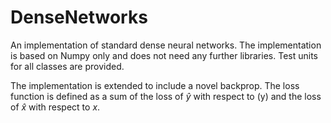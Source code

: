# DenseNetworks

An implementation of standard dense neural networks. The implementation is based on Numpy only and does not need any further libraries. Test units for all classes are provided.

The implementation is extended to include a novel backprop. The loss function is defined as a sum of the loss of $\hat y$ with respect to \(y\) and the loss of $\hat x$ with respect to $x$.
